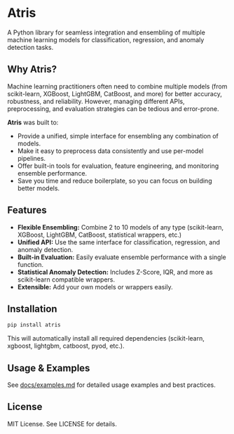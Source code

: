 # Atris

A Python library for seamless integration and ensembling of multiple machine learning models for classification, regression, and anomaly detection tasks.

## Why Atris?

Machine learning practitioners often need to combine multiple models (from scikit-learn, XGBoost, LightGBM, CatBoost, and more) for better accuracy, robustness, and reliability. However, managing different APIs, preprocessing, and evaluation strategies can be tedious and error-prone.

**Atris** was built to:
- Provide a unified, simple interface for ensembling any combination of models.
- Make it easy to preprocess data consistently and use per-model pipelines.
- Offer built-in tools for evaluation, feature engineering, and monitoring ensemble performance.
- Save you time and reduce boilerplate, so you can focus on building better models.

## Features
- **Flexible Ensembling:** Combine 2 to 10 models of any type (scikit-learn, XGBoost, LightGBM, CatBoost, statistical wrappers, etc.)
- **Unified API:** Use the same interface for classification, regression, and anomaly detection.
- **Built-in Evaluation:** Easily evaluate ensemble performance with a single function.
- **Statistical Anomaly Detection:** Includes Z-Score, IQR, and more as scikit-learn compatible wrappers.
- **Extensible:** Add your own models or wrappers easily.

## Installation

```sh
pip install atris
```

This will automatically install all required dependencies (scikit-learn, xgboost, lightgbm, catboost, pyod, etc.).

## Usage & Examples
See [docs/examples.md](../docs/examples.md) for detailed usage examples and best practices.

## License
MIT License. See LICENSE for details. 